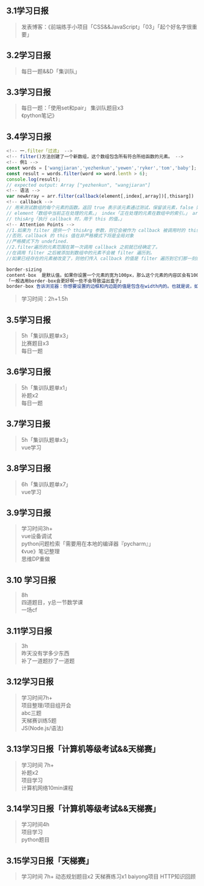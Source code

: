 ## 3.1学习日报

> 发表博客：《前端练手小项目「CSS&&JavaScript」「03」「起个好名字很重要」
> 

## 3.2学习日报

> 每日一题&&D「集训队」

## 3.3学习日报

> 每日一题：「使用set和pair」
> 集训队题目x3<br>
> 《python笔记》<br>
> 

## 3.4学习日报

```JavaScript
<!-- 一.filter「过滤」 -->
<!-- filter()方法创建了一个新数组，这个数组包含所有符合所给函数的元素。 -->
<!-- 例1 -->
const words = ['wangjiaran','yezhenkun','yewen','ryker','tom','baby'];
const result = words.filter(word => word.lenth > 6);
console.log(result);
// expected output: Array ["yezhenkun", "wangjiaran"]
<!-- 语法 -->
var newArray = arr.filter(callback(element[,index[,array])[,thisarg])
<!-- callback -->
// 用来测试数组的每个元素的函数。返回 true 表示该元素通过测试，保留该元素，false 则不保留。它接受以下三个参数：
// element「数组中当前正在处理的元素。」 index「正在处理的元素在数组中的索引。」 array「调用了 filter 的数组本身。」
// thisArg「执行 callback 时，用于 this 的值。」
<!-- Attention Points -->
//1.如果为 filter 提供一个 thisArg 参数，则它会被作为 callback 被调用时的 this 值
//否则，callback 的 this 值在非严格模式下将是全局对象
//严格模式下为 undefined.
//2.filter遍历的元素范围在第一次调用 callback 之前就已经确定了。
//在调用 filter 之后被添加到数组中的元素不会被 filter 遍历到。
//如果已经存在的元素被改变了，则他们传入 callback 的值是 filter 遍历到它们那一刻的值。被删除或从来未被赋值的元素不会被遍历到。
```

```JavaScript
border-sizing
content-box  是默认值。如果你设置一个元素的宽为100px，那么这个元素的内容区会有100px 宽，并且任何边框和内边距的宽度都会被增加到最后绘制出来的元素宽度中。
「一般选用border-box会更好啊一些不会导致溢出盒子」
border-box 告诉浏览器：你想要设置的边框和内边距的值是包含在width内的。也就是说，如果你将一个元素的width设为100px，那么这100px会包含它的border和padding，内容区的实际宽度是width减去(border + padding)的值。大多数情况下，这使得我们更容易地设定一个元素的宽高。
```

> 学习时间：2h+1.5h

## 3.5学习日报

> 5h「集训队题单x3」<br>
> 比赛题目x3<br>
> 每日一题<br>

## 3.6学习日报

> 5h「集训队题单x1」<br>
> 补题x2<br>
> 每日一题<br>

## 3.7学习日报

> 5h「集训队题单x3」<br>
> vue学习<br>

## 3.8学习日报

> 6h「集训队题单x7」<br>
> vue学习<br>

## 3.9学习日报

> 学习时间3h+<br>
> vue设备调试<br>
> python问题检索「需要用在本地的编译器『pycharm』」<br>
> 《vue》笔记整理<br>
> 思维DP重做<br>

## 3.10 学习日报
> 8h<br>
> 四道题目，y总一节数学课<br>
> 一场cf<br>

## 3.11学习日报
> 3h<br>
> 昨天没有学多少东西<br>
> 补了一道题抄了一道题<br>

## 3.12学习日报

> 学习时间7h+<br>
> 项目整理/项目组开会<br>
> abc三题<br>
> 天梯赛训练5题<br>
> JS(Node.js/语法)

## 3.13学习日报「计算机等级考试&&天梯赛」

> 学习时间 7h+<br>
> 补题x2<br>
> 项目学习<br>
> 计算机网络10min课程

## 3.14学习日报「计算机等级考试&&天梯赛」

> 学习时间4h<br>
> 项目学习<br>
> python题目

## 3.15学习日报「天梯赛」

> 学习时间 7h+
> 动态规划题目x2
> 天梯赛练习x1
> baiyong项目
> HTTP知识回顾
